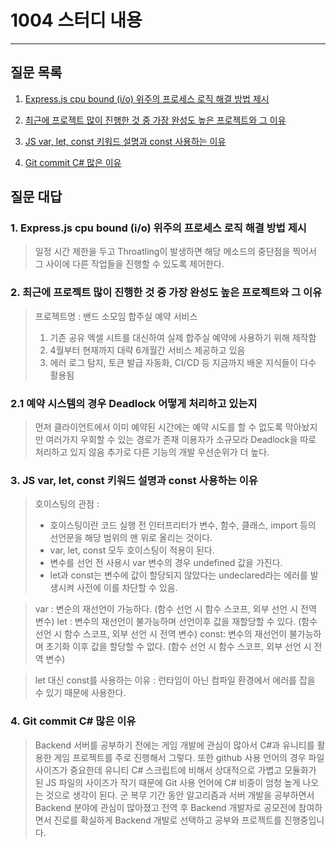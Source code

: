 # 1004 스터디 내용

---

## 질문 목록

1. [Express.js cpu bound (i/o) 위주의 프로세스 로직 해결 방법 제시](#Express.js-cpu-bound-(i/o)-위주의-프로세스-로직-해결-방법-제시)

2. [최근에 프로젝트 많이 진행한 것 중 가장 완성도 높은 프로젝트와 그 이유](#최근에-프로젝트-많이-진행한-것-중-가장-완성도-높은-프로젝트와-그-이유)

3. [JS var, let, const 키워드 설명과 const 사용하는 이유](#JS-var,-let,-const-키워드-설명과-const-사용하는-이유)

4. [Git commit C# 많은 이유](#Git-commit-C#-많은-이유)

## 질문 대답

### 1. Express.js cpu bound (i/o) 위주의 프로세스 로직 해결 방법 제시

> 일정 시간 제한을 두고 Throatling이 발생하면 해당 메소드의 중단점을 찍어서 그 사이에 다른 작업들을 진행할 수 있도록 제어한다.

### 2. 최근에 프로젝트 많이 진행한 것 중 가장 완성도 높은 프로젝트와 그 이유

> 프로젝트명 : 밴드 소모임 합주실 예약 서비스
> 1. 기존 공유 엑셀 시트를 대신하여 실제 합주실 예약에 사용하기 위해 제작함
> 2. 4월부터 현재까지 대략 6개월간 서비스 제공하고 있음
> 3. 에러 로그 탐지, 토큰 발급 자동화, CI/CD 등 지금까지 배운 지식들이 다수 활용됨

### 2.1 예약 시스템의 경우 Deadlock 어떻게 처리하고 있는지

> 먼저 클라이언트에서 이미 예약된 시간에는 예약 시도를 할 수 없도록 막아놨지만 여러가지 우회할 수 있는 경로가 존재
> 이용자가 소규모라 Deadlock을 따로 처리하고 있지 않음
> 추가로 다른 기능의 개발 우선순위가 더 높다.

### 3. JS var, let, const 키워드 설명과 const 사용하는 이유

> 호이스팅의 관점 :
> - 호이스팅이란 코드 실행 전  인터프리터가 변수, 함수, 클래스, import 등의 선언문을 해당 범위의 맨 위로 올리는 것이다.
> - var, let, const 모두 호이스팅이 적용이 된다.
> - 변수를 선언 전 사용시 var 변수의 경우 undefined 값을 가진다.
> - let과 const는 변수에 값이 할당되지 않았다는 undeclared라는 에러를 발생시켜 사전에 이를 차단할 수 있음.

> var : 변순의 재선언이 가능하다. (함수 선언 시 함수 스코프, 외부 선언 시 전역 변수)
> let : 변수의 재선언이 불가능하며 선언이후 값을 재할당할 수 있다. (함수 선언 시 함수 스코프, 외부 선언 시 전역 변수)
> const: 변수의 재선언이 불가능하며 초기화 이후 값을 할당할 수 없다. (함수 선언 시 함수 스코프, 외부 선언 시 전역 변수)

> let 대신 const를 사용하는 이유 : 런타임이 아닌 컴파일 환경에서 에러를 잡을 수 있기 때문에 사용한다.

### 4. Git commit C# 많은 이유

> Backend 서버를 공부하기 전에는 게임 개발에 관심이 많아서 C#과 유니티를 활용한 게임 프로젝트를 주로 진행해서 그렇다.
> 또한 github 사용 언어의 경우 파일 사이즈가 중요한데 유니티 C# 스크립트에 비해서 상대적으로 가볍고 모듈화가 된 JS 파일의 사이즈가 작기 때문에
> Git 사용 언어에 C# 비중이 엄청 높게 나오는 것으로 생각이 된다.
> 군 복무 기간 동안 알고리즘과 서버 개발을 공부하면서 Backend 분야에 관심이 많아졌고 전역 후 Backend 개발자로 공모전에 참여하면서
> 진로를 확실하게 Backend 개발로 선택하고 공부와 프로젝트를 진행중입니다.
